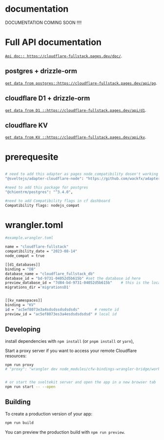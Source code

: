 # documentation

DOCUMENTATION COMING SOON !!!!


# Full API documentation

 [`Api doc:: https://cloudflare-fullstack.pages.dev/doc/`](https://cloudflare-fullstack.pages.dev/doc/).

 

## postgres + drizzle-orm
[`get data from postgres::https://cloudflare-fullstack.pages.dev/api/pg`](https://cloudflare-fullstack.pages.dev/api/pg).

## cloudflare D1 + drizzle-orm
[`get data from D1 ::https://cloudflare-fullstack.pages.dev/api/d1`](https://cloudflare-fullstack.pages.dev/api/d1).

## cloudflare KV 
[`get data from KV ::https://cloudflare-fullstack.pages.dev/api/kv`](https://cloudflare-fullstack.pages.dev/api/kv).


# prerequesite

```bash

# need to add this adapter as pages node_compatibility dosen't working as expected
"@sveltejs/adapter-cloudflare-node": "https://github.com/wackfx/adapter-cloudflare-node",		

#need to add this package for postgres 
"@chientrm/postgres": "^3.4.0",

#need to add Compatibility flags in cf dashboard
Compatibility flags: nodejs_compat

```

# wrangler.toml 

```bash
#example.wrangler.toml

name = "cloudflare-fullstack"
compatibility_date = "2023-08-14"
node_compat = true

[[d1_databases]]
binding = "DB"
database_name = "cloudflare_fullstack_db"
database_id = "bd-9731-04052d5b615b" #set the database id here
preview_database_id = "7d84-bd-9731-04052d5b615b"    # this is the local db 
migrations_dir ='migrationsD1'


[[kv_namespaces]]
binding = "KV"
id = "ac5ef8073e3a4sdsdssdsdsdsds"       # remote id
preview_id = "ac5ef8073es3a4esdsdsdsdsd" # local id


```


## Developing

install dependencies with `npm install` (or `pnpm install` or `yarn`),

Start a proxy server if you want to access your remote Cloudflare resources:

```bash
npm run proxy
# "proxy": "wrangler dev node_modules/cfw-bindings-wrangler-bridge/worker.js --remote"


# or start the sveltekit server and open the app in a new browser tab
npm run start -- --open
```

## Building

To create a production version of your app:

```bash
npm run build
```

You can preview the production build with `npm run preview`.

